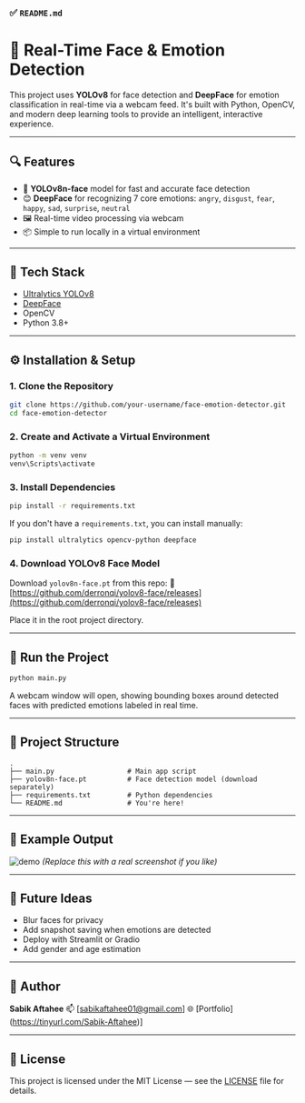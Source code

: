 

### ✅ `README.md`


# 🧠 Real-Time Face & Emotion Detection

This project uses **YOLOv8** for face detection and **DeepFace** for emotion classification in real-time via a webcam feed. It's built with Python, OpenCV, and modern deep learning tools to provide an intelligent, interactive experience.

---

## 🔍 Features

- 🚀 **YOLOv8n-face** model for fast and accurate face detection
- 😊 **DeepFace** for recognizing 7 core emotions: `angry`, `disgust`, `fear`, `happy`, `sad`, `surprise`, `neutral`
- 🖼️ Real-time video processing via webcam
- 📦 Simple to run locally in a virtual environment

---

## 🧰 Tech Stack

- [Ultralytics YOLOv8](https://github.com/ultralytics/ultralytics)
- [DeepFace](https://github.com/serengil/deepface)
- OpenCV
- Python 3.8+

---

## ⚙️ Installation & Setup

### 1. Clone the Repository

```bash
git clone https://github.com/your-username/face-emotion-detector.git
cd face-emotion-detector
````

### 2. Create and Activate a Virtual Environment

```bash
python -m venv venv
venv\Scripts\activate
```

### 3. Install Dependencies

```bash
pip install -r requirements.txt
```

If you don't have a `requirements.txt`, you can install manually:

```bash
pip install ultralytics opencv-python deepface
```

### 4. Download YOLOv8 Face Model

Download `yolov8n-face.pt` from this repo:
🔗 [https://github.com/derronqi/yolov8-face/releases](https://github.com/derronqi/yolov8-face/releases)

Place it in the root project directory.

---

## 🚀 Run the Project

```bash
python main.py
```

A webcam window will open, showing bounding boxes around detected faces with predicted emotions labeled in real time.

---

## 📂 Project Structure

```
.
├── main.py                  # Main app script
├── yolov8n-face.pt          # Face detection model (download separately)
├── requirements.txt         # Python dependencies
└── README.md                # You're here!
```

---

## 📸 Example Output

![demo](https://i.imgur.com/your-sample-frame.jpg)
*(Replace this with a real screenshot if you like)*

---

## 🧠 Future Ideas

* Blur faces for privacy
* Add snapshot saving when emotions are detected
* Deploy with Streamlit or Gradio
* Add gender and age estimation

---

## 👤 Author

**Sabik Aftahee**
📫 \[sabikaftahee01@gmail.com]
🌐 \[Portfolio](https://tinyurl.com/Sabik-Aftahee)]

---

## 📝 License

This project is licensed under the MIT License — see the [LICENSE](LICENSE) file for details.

```


